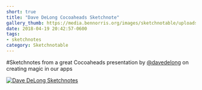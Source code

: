 ```yaml
---
short: true
title: "Dave DeLong Cocoaheads Sketchnote"
gallery_thumb: https://media.bennorris.org/images/sketchnotable/uploads/2018/853a445843.jpg
date: 2018-04-19 20:42:57-0600
tags:
- sketchnotes
category: Sketchnotable
---
```


#Sketchnotes from a great Cocoaheads presentation by [@davedelong](https://twitter.com/davedelong) on creating magic in our apps

[![Dave DeLong Sketchnotes](https://media.bennorris.org/images/sketchnotable/uploads/2018/853a445843.jpg)](http://media.bennorris.org/images/sketchnotable/uploads/2018/853a445843.jpg)